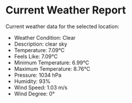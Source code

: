 # Current Weather Report
Current weather data for the selected location:
- Weather Condition: Clear
- Description: clear sky
- Temperature: 7.09°C
- Feels Like: 7.09°C
- Minimum Temperature: 6.99°C
- Maximum Temperature: 8.76°C
- Pressure: 1034 hPa
- Humidity: 93%
- Wind Speed: 1.03 m/s
- Wind Degree: 0°
